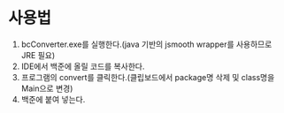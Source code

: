 # 사용법
1. bcConverter.exe를 실행한다.(java 기반의 jsmooth wrapper를 사용하므로 JRE 필요)
2. IDE에서 백준에 올릴 코드를 복사한다.
3. 프로그램의 convert를 클릭한다.(클립보드에서 package명 삭제 및 class명을 Main으로 변경)
4. 백준에 붙여 넣는다.
